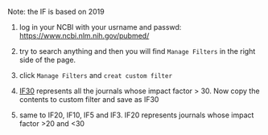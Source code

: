 Note: the IF is based on 2019

1. log in your NCBI with your usrname and passwd: https://www.ncbi.nlm.nih.gov/pubmed/

2. try to search anything and then you will find `Manage Filters` in the right side of the page. 

3. click `Manage Filters` and `creat custom filter`

4. [IF30](IF30.txt) represents all the journals whose impact factor > 30. Now copy the contents to custom filter and save as IF30

5. same to IF20, IF10, IF5 and IF3.  IF20 represents journals whose impact factor >20 and <30



